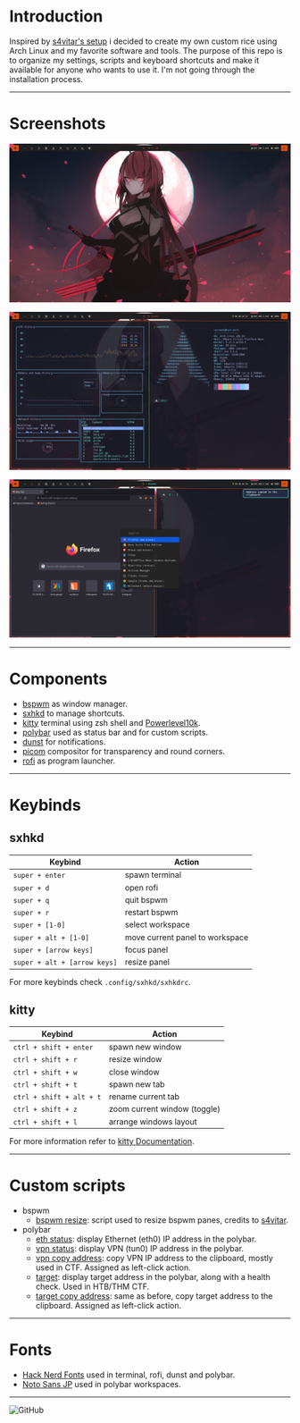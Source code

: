 

# Introduction

Inspired by [s4vitar's setup](https://youtu.be/fshLf6u8B-w) i decided to create my own custom rice using Arch Linux and my favorite software and tools. The purpose of this repo is to organize my settings, scripts and keyboard shortcuts and make it available for anyone who wants to use it. I'm not going through the installation process.

---

# Screenshots

![](assets/desktop-1.png)

![](assets/desktop-2.png)

![](assets/desktop-3.png)


---

# Components

* [bspwm](https://github.com/baskerville/bspwm) as window manager.
* [sxhkd](https://github.com/baskerville/sxhkd) to manage shortcuts.
* [kitty](https://github.com/kovidgoyal/kitty) terminal using zsh shell and [Powerlevel10k](https://github.com/romkatv/powerlevel10k).
* [polybar](https://github.com/polybar/polybar) used as status bar and for custom scripts.
* [dunst](https://github.com/dunst-project/dunst) for notifications.
* [picom](https://github.com/yshui/picom) compositor for transparency and round corners.
* [rofi](https://github.com/davatorium/rofi) as program launcher.


---

# Keybinds

## sxhkd

| Keybind                          | Action                            |
|----------------------------------|-----------------------------------|
| ```super + enter```              | spawn terminal                    |
| ```super + d```                  | open rofi                         |
| ```super + q```                  | quit bspwm                        |
| ```super + r```                  | restart bspwm                     |
| ```super + [1-0]```              | select workspace                  |
| ```super + alt + [1-0]```        | move current panel to workspace   |
| ```super + [arrow keys]```       | focus panel                       |
| ```super + alt + [arrow keys]``` | resize panel                      |


For more keybinds check ```.config/sxhkd/sxhkdrc```.

## kitty

| Keybind                      | Action                       |
|------------------------------|------------------------------|
| ```ctrl + shift + enter```   | spawn new window             |
| ```ctrl + shift + r```       | resize window                |
| ```ctrl + shift + w```       | close window                 |
| ```ctrl + shift + t```       | spawn new tab                |
| ```ctrl + shift + alt + t``` | rename current tab           |
| ```ctrl + shift + z```       | zoom current window (toggle) |
| ```ctrl + shift + l```       | arrange windows layout       |


For more information refer to [kitty Documentation](https://sw.kovidgoyal.net/kitty/overview/).

---

# Custom scripts

* bspwm
    + [bspwm resize](/.config/bspwm/scripts/resize): script used to resize bspwm panes, credits to [s4vitar](https://s4vitar.github.io/bspwm-configuration-files/).
* polybar
    + [eth status](/.config/polybar/material/scripts/eth_status.sh): display Ethernet (eth0) IP address in the polybar.
    + [vpn status](/.config/polybar/material/scripts/vpn_status.sh): display VPN (tun0) IP address in the polybar.
    + [vpn copy address](/.config/polybar/material/scripts/vpn-copy-address.sh): copy VPN IP address to the clipboard, mostly used in CTF. Assigned as left-click action.
    + [target](/.config/polybar/material/scripts/target.sh): display target address in the polybar, along with a health check. Used in HTB/THM CTF.
    + [target copy address](/.config/polybar/material/scripts/target-copy-address.sh): same as before, copy target address to the clipboard. Assigned as left-click action.

---

# Fonts

* [Hack Nerd Fonts](https://www.nerdfonts.com/) used in terminal, rofi, dunst and polybar.
* [Noto Sans JP](https://fonts.google.com/noto/specimen/Noto+Sans+JP) used in polybar workspaces.

---

![GitHub](https://img.shields.io/github/license/brsalcedom/dotfiles?logo=Github&style=flat-square)
